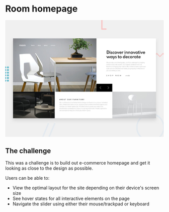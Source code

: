 # Room homepage

![Design preview for the Room homepage coding challenge](./design/desktop-preview.jpg)




## The challenge

This was a challenge is to build out e-commerce homepage and get it looking as close to the design as possible.

Users can be able to:

- View the optimal layout for the site depending on their device's screen size
- See hover states for all interactive elements on the page
- Navigate the slider using either their mouse/trackpad or keyboard

